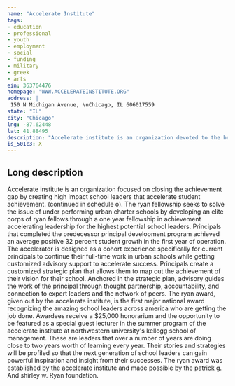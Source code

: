 ```yaml
---
name: "Accelerate Institute"
tags:
- education
- professional
- youth
- employment
- social
- funding
- military
- greek
- arts
ein: 363764476
homepage: "WWW.ACCELERATEINSTITUTE.ORG"
address: |
 150 N Michigan Avenue, \nChicago, IL 606017559
state: "IL"
city: "Chicago"
lng: -87.62448
lat: 41.88495
description: "Accelerate institute is an organization devoted to the betterment of urban children through education. "
is_501c3: X
---
```


## Long description

Accelerate institute is an organization focused on closing the achievement gap by creating high impact school leaders that accelerate student achievement. (continued in schedule o). The ryan fellowship seeks to solve the issue of under performing urban charter schools by developing an elite corps of ryan fellows through a one year fellowship in achievement accelerating leadership for the highest potential school leaders. Principals that completed the predecessor principal development program achieved an average positive 32 percent student growth in the first year of operation. The accelerator is designed as a cohort experience specifically for current principals to continue their full-time work in urban schools while getting customized advisory support to accelerate success. Principals create a customized strategic plan that allows them to map out the achievement of their vision for their school. Anchored in the strategic plan, advisory guides the work of the principal through thought partnership, accountability, and connection to expert leaders and the network of peers. The ryan award, given out by the accelerate institute, is the first major national award recognizing the amazing school leaders across america who are getting the job done. Awardees receive a $25,000 honorarium and the opportunity to be featured as a special guest lecturer in the summer program of the accelerate institute at northwestern university's kellogg school of management. These are leaders that over a number of years are doing close to two years worth of learning every year. Their stories and strategies will be profiled so that the next generation of school leaders can gain powerful inspiration and insight from their successes. The ryan award was established by the accelerate institute and made possible by the patrick g. And shirley w. Ryan foundation. 
